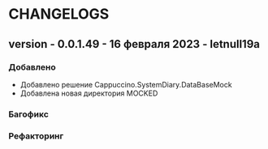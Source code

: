 # CHANGELOGS

## version - 0.0.1.49 - 16 февраля 2023 - letnull19a

### Добавлено

+ Добавлено решение Cappuccino.SystemDiary.DataBaseMock
+ Добавлена новая директория MOCKED

### Багофикс

### Рефакторинг
